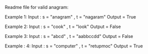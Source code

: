 Readme file for valid anagram:

Example 1:
Input : s = "anagram" , t = "nagaram"
Output = True 

Example 2:
Input : s = "cook" , t = "look"
Output  = False

Example 3:
Input : s = "abcd" , t = "aabbccdd"
Output = False

Example : 4:
Input : s = "computer" , t = "retupmoc"
Output  = True